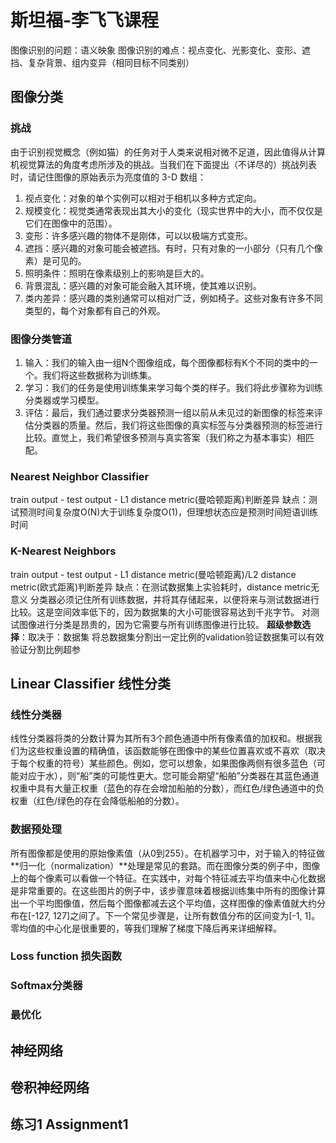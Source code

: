 # 斯坦福-李飞飞课程
图像识别的问题：语义映象
图像识别的难点：视点变化、光影变化、变形、遮挡、复杂背景、组内变异（相同目标不同类别）
## 图像分类
### 挑战
由于识别视觉概念（例如猫）的任务对于人类来说相对微不足道，因此值得从计算机视觉算法的角度考虑所涉及的挑战。当我们在下面提出（不详尽的）挑战列表时，请记住图像的原始表示为亮度值的 3-D 数组：
1. 视点变化：对象的单个实例可以相对于相机以多种方式定向。
2. 规模变化：视觉类通常表现出其大小的变化（现实世界中的大小，而不仅仅是它们在图像中的范围）。
3. 变形：许多感兴趣的物体不是刚体，可以以极端方式变形。
4. 遮挡：感兴趣的对象可能会被遮挡。有时，只有对象的一小部分（只有几个像素）是可见的。
5. 照明条件：照明在像素级别上的影响是巨大的。
6. 背景混乱：感兴趣的对象可能会融入其环境，使其难以识别。
7. 类内差异：感兴趣的类别通常可以相对广泛，例如椅子。这些对象有许多不同类型的，每个对象都有自己的外观。
###  图像分类管道
1. 输入：我们的输入由一组N个图像组成，每个图像都标有K个不同的类中的一个。我们将这些数据称为训练集。
2. 学习：我们的任务是使用训练集来学习每个类的样子。我们将此步骤称为训练分类器或学习模型。
3. 评估：最后，我们通过要求分类器预测一组以前从未见过的新图像的标签来评估分类器的质量。然后，我们将这些图像的真实标签与分类器预测的标签进行比较。直觉上，我们希望很多预测与真实答案（我们称之为基本事实）相匹配。
### Nearest Neighbor Classifier
train output - test output - L1 distance metric(曼哈顿距离)判断差异
缺点：测试预测时间复杂度O(N)大于训练复杂度O(1)，但理想状态应是预测时间短语训练时间
### K-Nearest Neighbors
train output - test output - L1 distance metric(曼哈顿距离)/L2 distance metric(欧式距离)判断差异
缺点：在测试数据集上实验耗时，distance metric无意义
分类器必须记住所有训练数据，并将其存储起来，以便将来与测试数据进行比较。这是空间效率低下的，因为数据集的大小可能很容易达到千兆字节。
对测试图像进行分类是昂贵的，因为它需要与所有训练图像进行比较。
**超级参数选择**：取决于：数据集
将总数据集分割出一定比例的validation验证数据集可以有效验证分割比例超参
## Linear Classifier 线性分类
### 线性分类器
线性分类器将类的分数计算为其所有3个颜色通道中所有像素值的加权和。根据我们为这些权重设置的精确值，该函数能够在图像中的某些位置喜欢或不喜欢（取决于每个权重的符号）某些颜色。例如，您可以想象，如果图像两侧有很多蓝色（可能对应于水），则“船”类的可能性更大。您可能会期望“船舶”分类器在其蓝色通道权重中具有大量正权重（蓝色的存在会增加船舶的分数），而红色/绿色通道中的负权重（红色/绿色的存在会降低船舶的分数）。
### 数据预处理
所有图像都是使用的原始像素值（从0到255）。在机器学习中，对于输入的特征做**归一化（normalization）**处理是常见的套路。而在图像分类的例子中，图像上的每个像素可以看做一个特征。在实践中，对每个特征减去平均值来中心化数据是非常重要的。在这些图片的例子中，该步骤意味着根据训练集中所有的图像计算出一个平均图像值，然后每个图像都减去这个平均值，这样图像的像素值就大约分布在[-127, 127]之间了。下一个常见步骤是，让所有数值分布的区间变为[-1, 1]。零均值的中心化是很重要的，等我们理解了梯度下降后再来详细解释。
### Loss function 损失函数
### Softmax分类器
### 最优化
## 神经网络
## 卷积神经网络
## 练习1 Assignment1